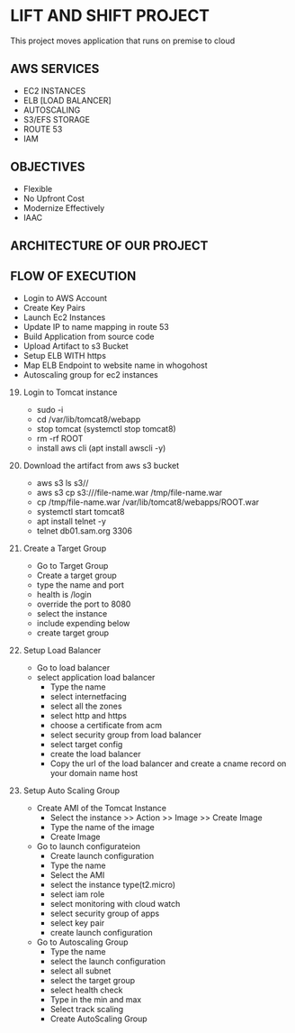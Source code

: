 # LIFT AND SHIFT PROJECT

This project moves application that runs on premise to cloud

## AWS SERVICES

- EC2 INSTANCES
- ELB [LOAD BALANCER]
- AUTOSCALING
- S3/EFS STORAGE
- ROUTE 53
- IAM

## OBJECTIVES

- Flexible
- No Upfront Cost
- Modernize Effectively
- IAAC

## ARCHITECTURE OF OUR PROJECT

## FLOW OF EXECUTION

- Login to AWS Account
- Create Key Pairs
- Launch Ec2 Instances
- Update IP to name mapping in route 53
- Build Application from source code
- Upload Artifact to s3 Bucket
- Setup ELB WITH https
- Map ELB Endpoint to website name in whogohost
- Autoscaling group for ec2 instances

19. Login to Tomcat instance
    - sudo -i
    - cd /var/lib/tomcat8/webapp
    - stop tomcat (systemctl stop tomcat8)
    - rm -rf ROOT
    - install aws cli (apt install awscli -y)
20. Download the artifact from aws s3 bucket
    - aws s3 ls s3//<bucketname>
    - aws s3 cp s3://<bucket-name>/file-name.war /tmp/file-name.war
    - cp /tmp/file-name.war /var/lib/tomcat8/webapps/ROOT.war
    - systemctl start tomcat8
    - apt install telnet -y
    - telnet db01.sam.org 3306
21. Create a Target Group

    - Go to Target Group
    - Create a target group
    - type the name and port
    - health is /login
    - override the port to 8080
    - select the instance
    - include expending below
    - create target group

22. Setup Load Balancer

    - Go to load balancer
    - select application load balancer
      - Type the name
      - select internetfacing
      - select all the zones
      - select http and https
      - choose a certificate from acm
      - select security group from load balancer
      - select target config
      - create the load balancer
      - Copy the url of the load balancer and create a cname record on your domain name host

23. Setup Auto Scaling Group
    - Create AMI of the Tomcat Instance
      - Select the instance >> Action >> Image >> Create Image
      - Type the name of the image
      - Create Image
    - Go to launch configurateion
      - Create launch configuration
      - Type the name
      - Select the AMI
      - select the instance type(t2.micro)
      - select iam role
      - select monitoring with cloud watch
      - select security group of apps
      - select key pair
      - create launch configuration
    - Go to Autoscaling Group
      - Type the name
      - select the launch configuration
      - select all subnet
      - select the target group
      - select health check
      - Type in the min and max
      - Select track scaling
      - Create AutoScaling Group
